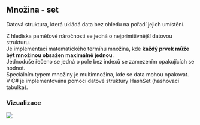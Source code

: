 ## Množina - set

Datová struktura, která ukládá data bez ohledu na pořadí jejich umístění.

Z hlediska paměťové náročnosti se jedná o nejprimitivnější datovou strukturu.  
 Je implementací matematického termínu množina, kde **každý prvek může být množinou obsažen maximálně jednou**.  
 Jednoduše řečeno se jedná o pole bez indexů se zamezením opakujících se hodnot.  
 Speciálním typem množiny je multimnožina, kde se data mohou opakovat.  
 V C# je implementována pomocí datové struktury HashSet (hashovací tabulka).

### Vizualizace

![](images/set.png)  